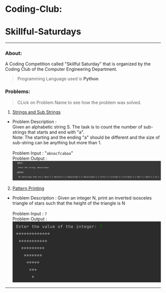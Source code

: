 # Coding-Club: 
# Skillful-Saturdays
<hr>

### About:
A Coding Competition called "Skillful Saturday" that is organized by the Coding Club of the Computer Engineering Department.

> Programming Language used is **Python**  <br>

### Problems: <br>
> CLick on Problem Name to see how the problem was solved. <br>

1. [Strings and Sub Strings](https://github.com/KarthikShetty27/Coding-Club_Skillful-Saturdays/blob/main/Problem-01.py) <br>
* Problem Description : <br>
Given an alphabetic string S. The task is to count the number of sub-strings that starts and end with "a". <br>
Note: The starting and the ending "a" should be different and the size of sub-string can be anything but more than 1. <br> <br>
 Problem Input : "`abnacfcabaa`" <br>
 Problem Output : <br>
![Problem-01](Images-Readme/1.jpg)

2. [Pattern Printing](https://github.com/KarthikShetty27/Coding-Club_Skillful-Saturdays/blob/main/Problem-02.py)
* Problem Description :
 Given an integer N, print an inverted isosceles triangle of stars such that the height of the triangle is N <br> <br>
  Problem Input : `7` <br>
  Problem Output : <br>
 ![Problem-02](Images-Readme/2.jpg)

<hr>
